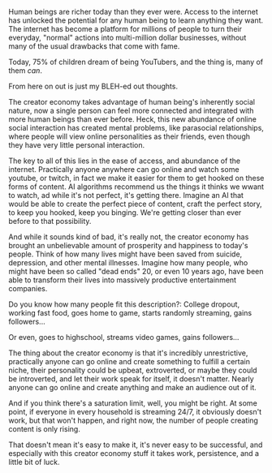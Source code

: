 Human beings are richer today than they ever were. Access to the internet has unlocked the potential for any human being to learn anything they want. The internet has become a platform for millions of people to turn their everyday, "normal" actions into multi-million dollar businesses, without many of the usual drawbacks that come with fame.

Today, 75% of children dream of being YouTubers, and the thing is, many of them *can*. 

From here on out is just my BLEH-ed out thoughts.

The creator economy takes advantage of human being's inherently social nature, now a single person can feel more connected and integrated with more human beings than ever before. Heck, this new abundance of online social interaction has created mental problems, like parasocial relationships, where people will view online personalities as their friends, even though they have very little personal interaction.

The key to all of this lies in the ease of access, and abundance of the internet. Practically anyone anywhere can go online and watch some youtube, or twitch, in fact we make it easier for them to get hooked on these forms of content. AI algorithms recommend us the things it thinks we wwant to watch, ad while it's not perfect, it's getting there. Imagine an AI that would be able to create the perfect piece of content, craft the perfect story, to keep you hooked, keep you binging. We're getting closer than ever before to that possibility.

And while it sounds kind of bad, it's really not, the creator economy has brought an unbelievable amount of prosperity and happiness to today's people. Think of how many lives might have been saved from suicide, depression, and other mental illnesses. Imagine how many people, who might have been so called "dead ends" 20, or even 10 years ago, have been able to transform their lives into massively productive entertainment companies.

Do you know how many people fit this description?: College dropout, working fast food, goes home to game, starts randomly streaming, gains followers...

Or even, goes to highschool, streams video games, gains followers...

The thing about the creator economy is that it's incredibly unrestrictive, practically anyone can go online and create something to fulfill a certain niche, their personality could be upbeat, extroverted, or maybe they could be introverted, and let their work speak for itself, it doesn't matter. Nearly anyone can go online and create anything and make an audience out of it.

And if you think there's a saturation limit, well, you might be right. At some point, if everyone in every household is streaming 24/7, it obviously doesn't work, but that won't happen, and right now, the number of people creating content is only rising.

That doesn't mean it's easy to make it, it's never easy to be successful, and especially with this creator economy stuff it takes work, persistence, and a little bit of luck.

